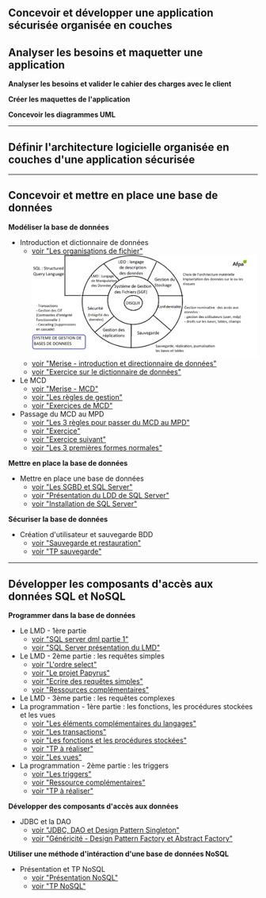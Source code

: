 ## Concevoir et développer une application sécurisée organisée en couches

## Analyser les besoins et maquetter une application

**Analyser les besoins et valider le cahier des charges avec le client**

**Créer les maquettes de l'application**

**Concevoir les diagrammes UML**

---

## Définir l'architecture logicielle organisée en couches d'une application sécurisée

---

## Concevoir et mettre en place une base de données

**Modéliser la base de données**
- Introduction et dictionnaire de données
    - [voir "Les organisations de fichier"](1%20-les%20organisations%20de%20fichier.pdf)
![voir "Le schéma d'un SGBDR"](3-schema%20SGBDR.png)
    - [voir "Merise - introduction et directionnaire de données"](./Merise-Introduction.pdf)
    - [voir "Exercice sur le dictionnaire de données"](2.P-premiers-pas-v1-1.pdf)
- Le MCD
    - [voir "Merise - MCD"](./Merise-MCD.pdf)
    - [voir "Les règles de gestion"](4.regles-gestion-v-1-0.pdf)
    - [voir "Exercices de MCD"](11.P-MCD.pdf)
- Passage du MCD au MPD
    - [voir "Les 3 règles pour passer du MCD au MPD"](./Les%203%20règles%20pour%20passer%20du%20MCD%20au%20MLD.pdf)
    - [voir "Exercice"](./16.cas-horse-v1-0.pdf)
    - [voir "Exercice suivant"](17.cas-jo-v1-0.pdf)
    - [voir "Les 3 premières formes normales"](./les%203%20formes%20normales%20dune%20base%20de%20données%20relationnelle.pdf)

**Mettre en place la base de données**
- Mettre en place une base de données
    - [voir "Les SGBD et SQL Server"](./Les%20SGBD%20et%20SQL%20Server.pdf)
    - [voir "Présentation du LDD de SQL Server"](./presentation_LDD_SQL_Server.pdf)
    - [voir "Installation de SQL Server"](./Installation%20de%20SQLServer.pdf)

**Sécuriser la base de données**
- Création d'utilisateur et sauvegarde BDD
    - [voir "Sauvegarde et restauration"](./A-sauvegardes-restauration-SQLServer.pdf)
    - [voir "TP sauvegarde"](9.P-cas-gesperso-sqlserver.pdf)

---

## Développer les composants d'accès aux données SQL et NoSQL

**Programmer dans la base de données**
- Le LMD - 1ère partie
    - [voir "SQL server dml partie 1"](langage-dml-partie1-SQLServer.pdf)
    - [voir "SQL Server présentation du LMD"](SQL_Server_présentation%20du%20DML_v2.pdf)
- Le LMD - 2ème partie : les requêtes simples
    - [voir "L'ordre select"](4.A-langage-dml-partie2-SQLServer.pdf)
    - [voir "Le projet Papyrus"]()
    - [voir "Ecrire des requêtes simples"](34.P-papyrus-sql-besoins-simples.pdf)
    - [voir "Ressources complémentaires"]()
- Le LMD - 3ème partie : les requêtes complexes
- La programmation - 1ère partie : les fonctions, les procédures stockées et les vues
    - [voir "Les éléments complémentaires du langages"](2.A-langage-dml-partie3-SQLServer.pdf)
    - [voir "Les transactions"](3.A-transactions-SQLServer.pdf)
    - [voir "Les fonctions et les procédures stockées"](6.A-langage-dml-partie3-Fonctions-et-PS-SQLServer.pdf)
    - [voir "TP à réaliser"](8.P-cas-Papyrus-SQLServer-programmer.pdf)
    - [voir "Les vues"](Les%20vues.pdf)
- La programmation - 2ème partie : les triggers
    - [voir "Les triggers"](8.A-langage-dml-partie3-Triggers-SQLServer_ST.pdf)
    - [voir "Ressource complémentaires"](10b.Z-Programmation-Curseurs-SQLServer.pdf)
    - [voir "TP à réaliser"](11.P-cas-Papyrus-Triggers-SQLServer.pdf)


**Développer des composants d'accès aux données**
- JDBC et la DAO
    - [voir "JDBC, DAO et Design Pattern Singleton"](./Java%20Database%20Connectivity%20intellij.pdf)
    - [voir "Généricité - Design Pattern Factory et Abstract Factory"](./Genericité%20-%20Design%20Pattern%20Factory%20et%20Abstract%20Factory.pdf)


**Utiliser une méthode d'intéraction d'une base de données NoSQL**
- Présentation et TP NoSQL
    - [voir "Présentation NoSQL"](./presentation-nosql.pdf)
    - [voir "TP NoSQL"](https://github.com/afpa-learning/mongodb-cinema/tree/main)

